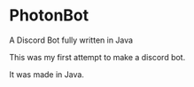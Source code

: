 # PhotonBot
A Discord Bot fully written in Java

This was my first attempt to make a discord bot.

It was made in Java.
